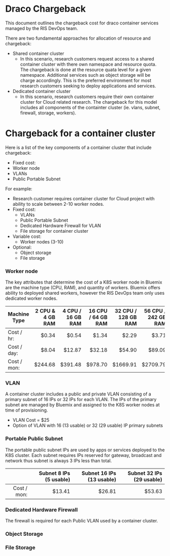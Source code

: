 # Draco Chargeback
This document outlines the chargeback cost for draco container services managed by the RIS DevOps team.

There are two fundamental approaches for allocation of resource and chargeback:
* Shared container cluster
  * In this scenario, research customers request access to a shared container cluster with there own namespace and resource quota. The chargeback is done at the resource quata level for a given namespace.  Additional services such as object storage will be charge accordingly.  This is the preferred environment for most research customers seeking to deploy applications and services.  
* Dedicated container cluster
  * In this scenario, research customers require their own container cluster for Cloud related research. The chargeback for this model includes all components of the containter cluster (ie. vlans, subnet, firewall, storage, workers).


# Chargeback for a container cluster
Here is a list of the key components of a container cluster that include chargeback:
* Fixed cost: 
* Worker node
* VLANs
* Public Portable Subnet

For example:
* Research customer requires container cluster for Cloud project with ability to scale between 2-10 worker nodes.
* Fixed cost: 
  * VLANs
  * Public Portable Subnet
  * Dedicated Hardware Firewall for VLAN
  * File storage for container cluster
* Variable cost:
  * Worker nodes (3-10)
* Optional:
  * Object storage
  * File storage


### Worker node
The key attributes that determine the cost of a K8S worker node in Bluemix are the machine type (CPU, RAM), and quantity of workers.  Bluemix offers ability to deployed shared workers, however the RIS DevOps team only uses dedicated worker nodes.

| Machine Type | 2 CPU & 4 GB RAM | 4 CPU / 16 GB RAM | 16 CPU / 64 GB RAM  |32 CPU / 128 GB RAM | 56 CPU / 242 GB RAM |
|--------------| ----------------:|------------------:|--------------------:|-------------------:|--------------------:|
| Cost / hr:   | $0.34            | $0.54             | $1.34               | $2.29              | $3.71               |
| Cost / day:  | $8.04            | $12.87            | $32.18              | $54.90             | $89.09              |
| Cost / mon:  | $244.68          | $391.48           | $978.70             | $1669.91           | $2709.79            |


### VLAN
A container cluster includes a public and private VLAN consisting of a primary subnet of 16 IPs or 32 IPs for each VLAN.  The IPs of the primary subnet are managed by Bluemix and assigned to the K8S worker nodes at time of provisioning.

* VLAN Cost = $25 
* Option of VLAN with 16 (13 usable) or 32 (29 usable) IP primary subnets

### Portable Public Subnet
The portable public subnet IPs are used by apps or services deployed to the K8S cluster.  Each subnet requires IPs reserved for gateway, broadcast and network thus subnet is always 3 IPs less than total.

|              | Subnet 8 IPs (5 usable) | Subnet 16 IPs (13 usable) | Subnet 32 IPs (29 usable) |
|-------------:|------------------------:|--------------------------:|--------------------------:|
| Cost / mon:  | $13.41                  | $26.81                    | $53.63                    |



### Dedicated Hardware Firewall
The firewall is required for each Public VLAN used by a container cluster.



### Object Storage


### File Storage 



